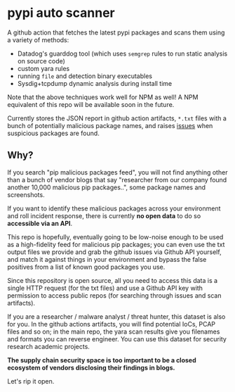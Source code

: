 # pypi auto scanner

A github action that fetches the latest pypi packages and scans them using a variety of methods:
- Datadog's guarddog tool (which uses `semgrep` rules to run static analysis on source code)
- custom yara rules
- running `file` and detection binary executables
- Sysdig+tcpdump dynamic analysis during install time

Note that the above techniques work well for NPM as well! A NPM equivalent of this repo will be available soon in the future.

Currently stores the JSON report in github action artifacts, `*.txt` files with a bunch of potentially malicious package names, and raises [issues](https://github.com/h4sh5/pypi-auto-scanner/issues) when suspicious packages are found.


## Why?

If you search "pip malicious packages feed", you will not find anything other than a bunch of vendor blogs that say "researcher from our company found another 10,000 malicious pip packages..", some package names and screenshots.

If you want to identify these malicious packages across your environment and roll incident response, there is currently **no open data** to do so **accessible via an API**.

This repo is hopefully, eventually going to be low-noise enough to be used as a high-fidelity feed for malicious pip packages; you can even use the txt output files we provide and grab the github issues via Github API yourself, and match it against things in your environment and bypass the false positives from a list of known good packages you use. 

Since this repository is open source, all you need to access this data is a single HTTP request (for the txt files) and use a Github API key with permission to access public repos (for searching through issues and scan artifacts).

If you are a researcher / malware analyst / threat hunter, this dataset is also for you. In the github actions artifacts, you will find potential IoCs, PCAP files and so on; in the main repo, the yara scan results give you filenames and formats you can reverse engineer. You can use this dataset for security research academic projects.

**The supply chain security space is too important to be a closed ecosystem of vendors disclosing their findings in blogs.** 

Let's rip it open.


